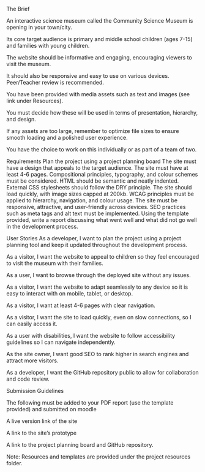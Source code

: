 The Brief

An interactive science museum called the Community Science Museum is opening in your town/city. 

Its core target audience is primary and middle school children (ages 7-15) and families with young children.

The website should be informative and engaging, encouraging viewers to visit the museum. 

It should also be responsive and easy to use on various devices. Peer/Teacher review is recommended.

You have been provided with media assets such as text and images (see link under Resources). 

You must decide how these will be used in terms of presentation, hierarchy, and design. 

If any assets are too large, remember to optimize file sizes to ensure smooth loading and a polished user experience.

You have the choice to work on this individually or as part of a team of two.

Requirements
Plan the project using a project planning board
The site must have a design that appeals to the target audience.
The site must have at least 4-6 pages.
Compositional principles, typography, and colour schemes must be considered.
HTML should be semantic and neatly indented.
External CSS stylesheets should follow the DRY principle.
The site should load quickly, with image sizes capped at 200kb.
WCAG principles must be applied to hierarchy, navigation, and colour usage.
The site must be responsive, attractive, and user-friendly across devices.
SEO practices such as meta tags and alt text must be implemented.
Using the template provided, write a report discussing what went well and what did not go well in the development process.

User Stories
As a developer, I want to plan the project using a project planning tool and keep it updated throughout the development process.

As a visitor, I want the website to appeal to children so they feel encouraged to visit the museum with their families.

As a user, I want to browse through the deployed site without any issues.

As a visitor, I want the website to adapt seamlessly to any device so it is easy to interact with on mobile, tablet, or desktop.

As a visitor, I want at least 4-6 pages with clear navigation.

As a visitor, I want the site to load quickly, even on slow connections, so I can easily access it.

As a user with disabilities, I want the website to follow accessibility guidelines so I can navigate independently.

As the site owner, I want good SEO to rank higher in search engines and attract more visitors.

As a developer, I want the GitHub repository public to allow for collaboration and code review.

Submission Guidelines

The following must be added to your PDF report (use the template provided) and submitted on moodle

A live version link of the site

A link to the site’s prototype

A link to the project planning board and GitHub repository.

Note: Resources and templates are provided under the project resources folder.
